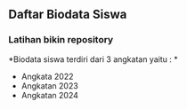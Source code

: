 ## Daftar Biodata Siswa

### Latihan bikin repository

*Biodata siswa terdiri dari 3 angkatan yaitu : *
- Angkata  2022
- Angkatan 2023
- Angkatan 2024

